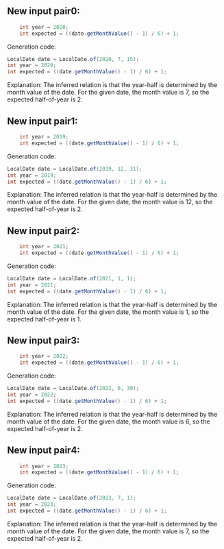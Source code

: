 ## New input pair0:
```java
    int year = 2020;
    int expected = ((date.getMonthValue() - 1) / 6) + 1;
```
Generation code:
```java
LocalDate date = LocalDate.of(2020, 7, 15);
int year = 2020;
int expected = ((date.getMonthValue() - 1) / 6) + 1;
```
Explanation: The inferred relation is that the year-half is determined by the month value of the date. For the given date, the month value is 7, so the expected half-of-year is 2.

## New input pair1:
```java
    int year = 2019;
    int expected = ((date.getMonthValue() - 1) / 6) + 1;
```
Generation code:
```java
LocalDate date = LocalDate.of(2019, 12, 31);
int year = 2019;
int expected = ((date.getMonthValue() - 1) / 6) + 1;
```
Explanation: The inferred relation is that the year-half is determined by the month value of the date. For the given date, the month value is 12, so the expected half-of-year is 2.

## New input pair2:
```java
    int year = 2021;
    int expected = ((date.getMonthValue() - 1) / 6) + 1;
```
Generation code:
```java
LocalDate date = LocalDate.of(2021, 1, 1);
int year = 2021;
int expected = ((date.getMonthValue() - 1) / 6) + 1;
```
Explanation: The inferred relation is that the year-half is determined by the month value of the date. For the given date, the month value is 1, so the expected half-of-year is 1.

## New input pair3:
```java
    int year = 2022;
    int expected = ((date.getMonthValue() - 1) / 6) + 1;
```
Generation code:
```java
LocalDate date = LocalDate.of(2022, 6, 30);
int year = 2022;
int expected = ((date.getMonthValue() - 1) / 6) + 1;
```
Explanation: The inferred relation is that the year-half is determined by the month value of the date. For the given date, the month value is 6, so the expected half-of-year is 2.

## New input pair4:
```java
    int year = 2023;
    int expected = ((date.getMonthValue() - 1) / 6) + 1;
```
Generation code:
```java
LocalDate date = LocalDate.of(2023, 7, 1);
int year = 2023;
int expected = ((date.getMonthValue() - 1) / 6) + 1;
```
Explanation: The inferred relation is that the year-half is determined by the month value of the date. For the given date, the month value is 7, so the expected half-of-year is 2.
